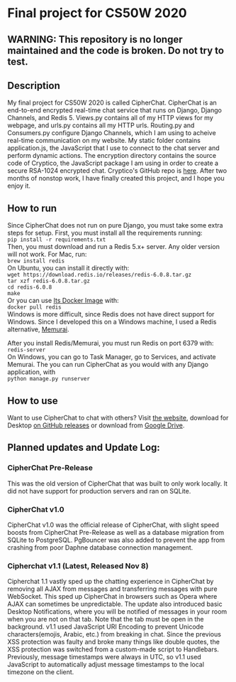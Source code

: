 # Final project for CS50W 2020
## WARNING: This repository is no longer maintained and the code is broken. Do not try to test.
## Description
My final project for CS50W 2020 is called CipherChat. CipherChat is an end-to-end encrypted real-time chat service that runs on Django, Django Channels, and Redis 5. Views.py contains all of my HTTP views for my webpage, and urls.py contains all my HTTP urls. Routing.py and Consumers.py configure Django Channels, which I am using to acheive real-time communication on my website. My static folder contains application.js, the JavaScript that I use to connect to the chat server and perform dynamic actions. The encryption directory contains the source code of Cryptico, the JavaScript package I am using in order to create a secure RSA-1024 encrypted chat. Cryptico's GitHub repo is [here](https://github.com/wwwtyro/cryptico). After two months of nonstop work, I have finally created this project, and I hope you enjoy it.

## How to run
Since CipherChat does not run on pure Django, you must take some extra steps for setup. First, you must install all the requirements running:  
`pip install -r requirements.txt`  
Then, you must download and run a Redis 5.x+ server. Any older version will not work. For Mac, run:  
`brew install redis`  
On Ubuntu, you can install it directly with:   
`wget https://download.redis.io/releases/redis-6.0.8.tar.gz`  
`tar xzf redis-6.0.8.tar.gz`  
`cd redis-6.0.8`  
`make`  
Or you can use [Its Docker Image](https://hub.docker.com/_/redis) with:  
`docker pull redis`  
Windows is more difficult, since Redis does not have direct support for Windows. Since I developed this on a Windows machine, I used a Redis alternative, [Memurai](https://www.memurai.com).

After you install Redis/Memurai, you must run Redis on port 6379 with:  
`redis-server`  
On Windows, you can go to Task Manager, go to Services, and activate Memurai.
The you can run CipherChat as you would with any Django application, with  
`python manage.py runserver`  
## How to use
Want to use CipherChat to chat with others? Visit [the website](http://rsa-cipherchat.herokuapp.com), download for Desktop [on GitHub releases](https://github.com/thomcatmeow/cipherchat/releases) or download from [Google Drive](https://drive.google.com/drive/folders/1mOhxkpwFtzxTf4frSUmRVFBKl_ojqasw).  
## Planned updates and Update Log:
### CipherChat Pre-Release
This was the old version of CipherChat that was built to only work locally. It did not have support for production servers and ran on SQLite.
### CipherChat v1.0
CipherChat v1.0 was the official release of CipherChat, with slight speed boosts from CipherChat Pre-Release as well as a database migration from SQLite to PostgreSQL. PgBouncer was also added to prevent the app from crashing from poor Daphne database connection management.
### Cipherchat v1.1 (Latest, Released Nov 8)
Cipherchat 1.1 vastly sped up the chatting experience in CipherChat by removing all AJAX from messages and transferring messages with pure WebSocket. This sped up CipherChat in browsers such as Opera where AJAX can sometimes be unpredictable. The update also introduced basic Desktop Notifications, where you will be notified of messages in your room when you are not on that tab. Note that the tab must be open in the background. v1.1 used JavaScript URI Encoding to prevent Unicode characters(emojis, Arabic, etc.) from breaking in chat. Since the previous XSS protection was faulty and broke many things like double quotes, the XSS protection was switched from a custom-made script to Handlebars. Previously, message timestamps were always in UTC, so v1.1 used JavaScript to automatically adjust message timestamps to the local timezone on the client.
   
